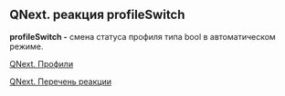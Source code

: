 ## QNext. реакция profileSwitch

**profileSwitch -** смена статуса профиля типа bool в автоматическом режиме.



[QNext. Профили](/docs-test/admin/profile-about)

[QNext. Перечень реакции](/docs-test/reactions)

